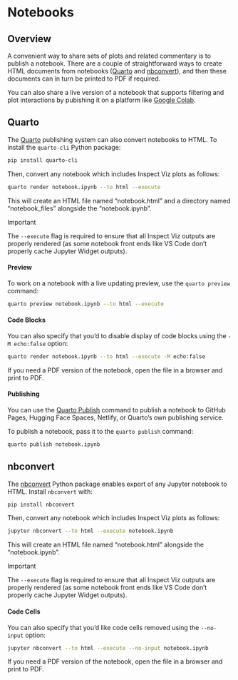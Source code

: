 # Notebooks


## Overview

A convenient way to share sets of plots and related commentary is to
publish a notebook. There are a couple of straightforward ways to create
HTML documents from notebooks ([Quarto](#quarto) and
[nbconvert](#nbconvert)), and then these documents can in turn be
printed to PDF if required.

You can also share a live version of a notebook that supports filtering
and plot interactions by pubishing it on a platform like [Google
Colab](https://colab.research.google.com/).

## Quarto

The [Quarto](https://quarto.org) publishing system can also convert
notebooks to HTML. To install the `quarto-cli` Python package:

``` bash
pip install quarto-cli
```

Then, convert any notebook which includes Inspect Viz plots as follows:

``` bash
quarto render notebook.ipynb --to html --execute
```

This will create an HTML file named “notebook.html” and a directory
named “notebook_files” alongside the “notebook.ipynb”.

> [!IMPORTANT]
>
> The `--execute` flag is required to ensure that all Inspect Viz
> outputs are properly rendered (as some notebook front ends like VS
> Code don’t properly cache Jupyter Widget outputs).

#### Preview

To work on a notebook with a live updating preview, use the
`quarto preview` command:

``` bash
quarto preview notebook.ipynb --to html --execute
```

#### Code Blocks

You can also specify that you’d to disable display of code blocks using
the `-M echo:false` option:

``` bash
quarto render notebook.ipynb --to html --execute -M echo:false
```

If you need a PDF version of the notebook, open the file in a browser
and print to PDF.

#### Publishing

You can use the [Quarto Publish](https://quarto.org/docs/publishing/)
command to publish a notebook to GitHub Pages, Hugging Face Spaces,
Netlify, or Quarto’s own publishing service.

To publish a notebook, pass it to the `quarto publish` command:

``` bash
quarto publish notebook.ipynb
```

## nbconvert

The [nbconvert](https://nbconvert.readthedocs.io/en/latest/) Python
package enables export of any Jupyter notebook to HTML. Install
`nbconvert` with:

``` bash
pip install nbconvert
```

Then, convert any notebook which includes Inspect Viz plots as follows:

``` bash
jupyter nbconvert --to html --execute notebook.ipynb
```

This will create an HTML file named “notebook.html” alongside the
“notebook.ipynb”.

> [!IMPORTANT]
>
> The `--execute` flag is required to ensure that all Inspect Viz
> outputs are properly rendered (as some notebook front ends like VS
> Code don’t properly cache Jupyter Widget outputs).

#### Code Cells

You can also specify that you’d like code cells removed using the
`--no-input` option:

``` bash
jupyter nbconvert --to html --execute --no-input notebook.ipynb
```

If you need a PDF version of the notebook, open the file in a browser
and print to PDF.
